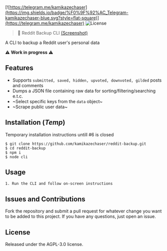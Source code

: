 [![https://telegram.me/kamikazechaser](https://img.shields.io/badge/%F0%9F%92%AC_Telegram-kamikazechaser-blue.svg?style=flat-square)](https://telegram.me/kamikazechaser)
![License](https://img.shields.io/github/license/kamikazechaser/reddit-backup.svg?style=flat-square)
> 💾 Reddit Backup CLI [(Screenshot)](https://imgur.com/a/wHWG8Ho)

A CLI to backup a Reddit user's personal data

⚠️ **Work in progress** ⚠️

## Features

- Supports `submitted, saved, hidden, upvoted, downvoted, gilded` posts and comments
- Dumps a JSON file containing raw data for sorting/filtering/searching e.t.c.
- ~Select specific keys from the `data` object~
- ~Scrape public user data~

## Installation (_Temp_)

Temporary installation instructions untill #6 is closed

```
$ git clone https://github.com/kamikazechaser/reddit-backup.git
$ cd reddit-backup
$ npm i
$ node cli
```

## Usage

```
1. Run the CLI and follow on-screen instructions
```


## Issues and Contributions

Fork the repository and submit a pull request for whatever change you want to be added to this project. If you have any questions, just open an issue.

## License

Released under the AGPL-3.0 license.
